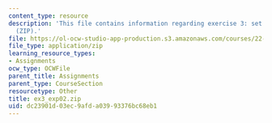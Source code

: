 ```yaml
---
content_type: resource
description: 'This file contains information regarding exercise 3: set 2 expressions
  (ZIP).'
file: https://ol-ocw-studio-app-production.s3.amazonaws.com/courses/22-15-essential-numerical-methods-fall-2014/dc23901d03ec9afda03993376bc68eb1_ex3_exp02.zip
file_type: application/zip
learning_resource_types:
- Assignments
ocw_type: OCWFile
parent_title: Assignments
parent_type: CourseSection
resourcetype: Other
title: ex3_exp02.zip
uid: dc23901d-03ec-9afd-a039-93376bc68eb1
---
```

